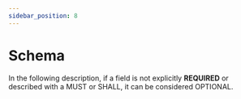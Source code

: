```yaml
---
sidebar_position: 8
---
```


# Schema

In the following description, if a field is not explicitly **REQUIRED** or described with a MUST or SHALL, it can be considered OPTIONAL.
